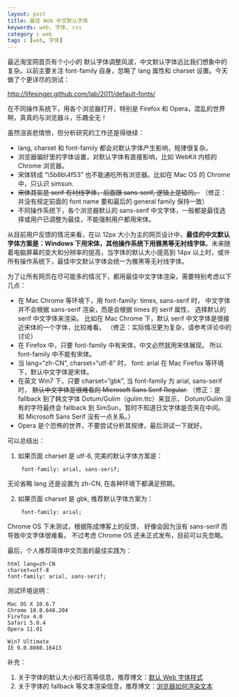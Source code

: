 ```yaml
---
layout: post
title: 最佳 Web 中文默认字体
keywords: web, 字体, css
category : web
tags : [web, 字体]
---
```


最近淘宝网首页有个小小的 默认字体调整风波，中文默认字体远比我们想象中的复杂。以前主要关注 font-family 自身，忽略了 lang 属性和 charset 设置。今天做了个更详尽的测试：

<http://lifesinger.github.com/lab/2011/default-fonts/>

在不同操作系统下，用各个浏览器打开，特别是 Firefox 和 Opera，混乱的世界啊，真真的与浏览器斗，乐趣全无！

虽然沮丧悲情愤，但分析研究的工作还是得继续：

* lang, charset 和 font-family 都会对默认字体产生影响，规律很复杂。
* 浏览器偏好里的字体设置，对默认字体有直接影响，比如 WebKit 内核的 Chrome 浏览器。
* 宋体转成 “\5b8b\4f53” 也不能通吃所有浏览器。比如在 Mac OS 的 Chrome 中，只认识 simsun.
* <del>宋体其实是 serif 有衬线字体，后面跟 sans-serif, 逻辑上是错的。</del>
  （修正：并没有规定前面的 font name 要和最后的 general family 保持一致）
* 不同操作系统下，各个浏览器默认的 sans-serif 中文字体，一般都是最佳选择或用户已调整为最佳，不能强制用户都用宋体。

从目前用户反馈的情况来看，在以 12px 大小为主的网页设计中，**最佳的中文默认字体方案是：Windows 下用宋体，其他操作系统下用雅黑等无衬线字体**。未来随着电脑屏幕的变大和分辨率的提高，当字体的默认大小提高到 14px 以上时，或许所有操作系统下，最佳中文默认字体会统一为雅黑等无衬线字体。

为了让所有网页在尽可能多的情况下，都用最佳中文字体渲染，需要特别考虑以下几点：

* 在 Mac Chrome 等环境下，用 font-family: times, sans-serif 时，
  中文字体并不会根据 sans-serif 渲染，而是会根据 times 的 serif 属性，
  选择默认的 serif 中文字体来渲染。
  比如在 Mac Chrome 下，默认 serif 中文字体是很接近宋体的一个字体，比较难看。
  （修正：实际情况更为复杂，请参考评论中的讨论）
* 在 Firefox 中，只要 font-family 中有宋体，中文必然就用宋体展现。
  所以 font-family 中不能有宋体。
* 当 lang=“zh-CN”, charset=“utf-8” 时，
  font: arial 在 Mac Firefox 等环境下，默认中文字体是宋体。
* 在英文 Win7 下，只要 charset=“gbk”, 当 font-family 为 arial, sans-serif 时，
  <del>默认中文字体是很难看的 Microsoft Sans Serif Regular.</del>
  （修正：是 fallback 到了韩文字体 Dotum/Gulim（gulim.ttc）来显示，
  Dotum/Gulim 没有的字符最终会 fallback 到 SimSun，暂时不知道日文字体是否夹在中间。
  和 Microsoft Sans Serif 没有一点关系。）
* Opera 是个恐怖的世界，不要尝试分析其规律，最后测试一下就好。

可以总结出：

1. 如果页面 charset 是 utf-8, 完美的默认字体方案是：

        font-family: arial, sans-serif;

  无论省略 lang 还是设置为 zh-CN, 在各种环境下都满足预期。

2. 如果页面 charset 是 gbk, 推荐默认字体方案为：

        font-family: arial;

  Chrome OS 下未测试，根据陈成博客上的反馈，
  好像会因为没有 sans-serif 而导致中文字体很难看。
  不过考虑 Chrome OS 还未正式发布，目前可以先忽略。

最后，个人推荐简体中文页面的最佳实践为：

    html lang=zh-CN
    charset=utf-8
    font-family: arial, sans-serif;

测试环境说明：

    Mac OS X 10.6.7
    Chrome 10.0.648.204
    Firefox 4.0
    Safari 5.0.4
    Opera 11.01

    Win7 Ultimate
    IE 9.0.8080.16413

补充：

1. 关于字体的默认大小和行高等信息，推荐博文：[默认 Web 字体样式][1]
2. 关于字体的 fallback 等文本渲染信息，推荐博文：[浏览器如何渲染文本][2]

[1]: http://justjavac.com/web/2012/04/13/default-web-font-style
[2]: http://justjavac.com/web/2012/04/13/how-do-browsers-render-text
